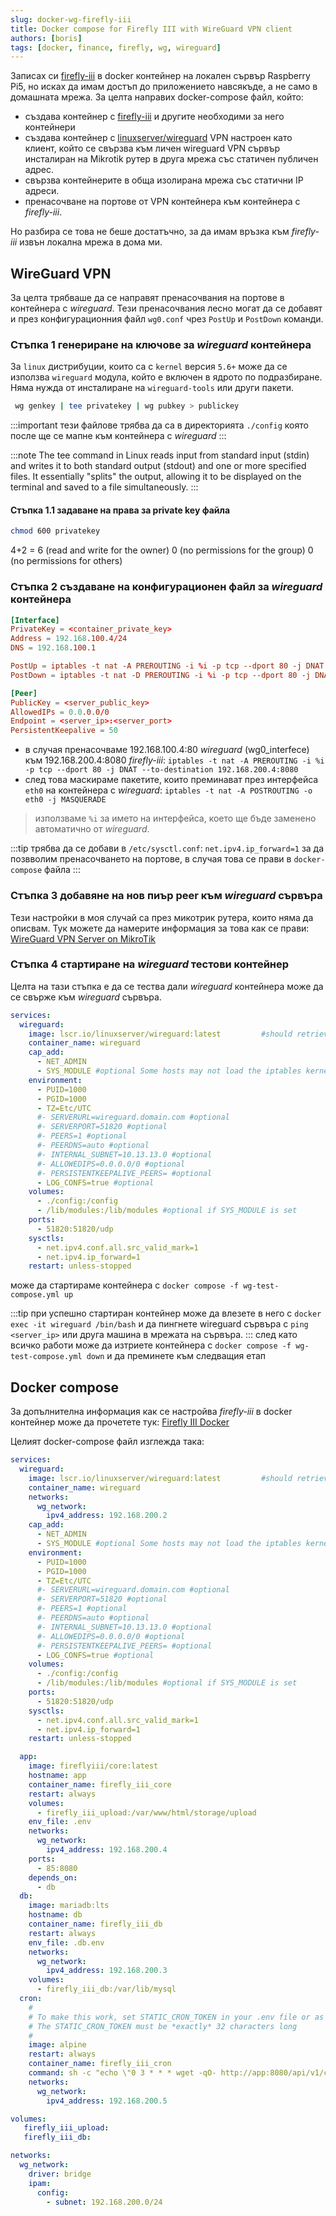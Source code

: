```yaml
---
slug: docker-wg-firefly-iii
title: Docker compose for Firefly III with WireGuard VPN client
authors: [boris]
tags: [docker, finance, firefly, wg, wireguard]
---
```


Записах си [firefly-iii](https://www.firefly-iii.org/) в docker контейнер на локален сървър Raspberry Pi5, но исках да имам достъп до приложението навсякъде, а не само в домашната мрежа.
За целта направих docker-compose файл, който:

- създава контейнер с [firefly-iii](https://www.firefly-iii.org/) и другите необходими за него контейнери
- създава контейнер с [linuxserver/wireguard](https://github.com/linuxserver/docker-wireguard) VPN настроен като клиент, който се свързва към личен wireguard VPN сървър инсталиран на Mikrotik рутер в друга мрежа със статичен публичен адрес.
- свързва контейнерите в обща изолирана мрежа със статични IP адреси.
- пренасочване на портове от VPN контейнера към контейнера с _firefly-iii_.

Но разбира се това не беше достатъчно, за да имам връзка към _firefly-iii_ извън локална мрежа в дома ми.
<!-- truncate -->

## WireGuard VPN

За целта трябваше да се направят пренасочвания на портове в контейнера с _wireguard_. Тези пренасочвания лесно могат да се добавят и през
конфигурационния файл `wg0.conf` чрез `PostUp` и `PostDown` команди.

### Стъпка 1 генериране на ключове за _wireguard_ контейнера

За `linux` дистрибуции, които са с `kernel` версия `5.6+` може да се използва `wireguard` модула, който е включен в ядрото по подразбиране. Няма нужда от инсталиране на `wireguard-tools` или други пакети.

```bash title="Generate keys for wireguard container"
 wg genkey | tee privatekey | wg pubkey > publickey
```

:::important
тези файлове трябва да са в директорията `./config` която после ще се мапне към контейнера с _wireguard_
:::

:::note
The tee command in Linux reads input from standard input (stdin) and writes it to both standard output (stdout) and one or more specified files. It essentially "splits" the output, allowing it to be displayed on the terminal and saved to a file simultaneously.
:::

#### Стъпка 1.1  задаване на права за private key файла

```bash title="Set permissions for the private key file"
chmod 600 privatekey
```
4+2 = 6 (read and write for the owner)
0 (no permissions for the group)
0 (no permissions for others)

### Стъпка 2 създаване на конфигурационен файл за _wireguard_ контейнера

```conf title="wg0.conf"
[Interface]
PrivateKey = <container_private_key>
Address = 192.168.100.4/24
DNS = 192.168.100.1

PostUp = iptables -t nat -A PREROUTING -i %i -p tcp --dport 80 -j DNAT --to-destination 192.168.200.4:8080; iptables -t nat -A POSTROUTING -o eth0 -j MASQUERADE
PostDown = iptables -t nat -D PREROUTING -i %i -p tcp --dport 80 -j DNAT --to-destination 192.168.200.4:8080; iptables -t nat -D POSTROUTING -o eth0 -j MASQUERADE

[Peer]
PublicKey = <server_public_key>
AllowedIPs = 0.0.0.0/0
Endpoint = <server_ip>:<server_port>
PersistentKeepalive = 50
```
 - в случая пренасочваме 192.168.100.4:80 _wireguard_ (wg0_interfece) към 192.168.200.4:8080 _firefly-iii_:
`iptables -t nat -A PREROUTING -i %i -p tcp --dport 80 -j DNAT --to-destination 192.168.200.4:8080`
 - след това маскираме пакетите, които преминават през интерфейса `eth0` на контейнера с _wireguard_:
`iptables -t nat -A POSTROUTING -o eth0 -j MASQUERADE`

 > използваме `%i` за името на интерфейса, което ще бъде заменено автоматично от _wireguard_.

:::tip
трябва да се добави в `/etc/sysctl.conf`: 
`net.ipv4.ip_forward=1` за да позвволим пренасочването на портове, в случая това се прави в `docker-compose` файлa
:::

### Стъпка 3 добавяне на нов пиър peer към _wireguard_ сървъра

Тези настройки в моя случай са през микотрик рутера, които няма да описвам. Тук можете да намерите информация за това как се прави: [WireGuard VPN Server on MikroTik](https://help.mikrotik.com/docs/spaces/ROS/pages/69664792/WireGuard)


### Стъпка 4 стартиране на _wireguard_ тестови контейнер

Целта на тази стъпка е да се тества дали _wireguard_ контейнера може да се свърже към _wireguard_ сървъра.

```yaml title="wg-test-compose.yml"
services:
  wireguard:
    image: lscr.io/linuxserver/wireguard:latest         #should retrieve the correct image for your arch
    container_name: wireguard
    cap_add:
      - NET_ADMIN
      - SYS_MODULE #optional Some hosts may not load the iptables kernel modules by default
    environment:
      - PUID=1000
      - PGID=1000
      - TZ=Etc/UTC
      #- SERVERURL=wireguard.domain.com #optional
      #- SERVERPORT=51820 #optional
      #- PEERS=1 #optional
      #- PEERDNS=auto #optional
      #- INTERNAL_SUBNET=10.13.13.0 #optional
      #- ALLOWEDIPS=0.0.0.0/0 #optional
      #- PERSISTENTKEEPALIVE_PEERS= #optional
      - LOG_CONFS=true #optional
    volumes:
      - ./config:/config
      - /lib/modules:/lib/modules #optional if SYS_MODULE is set
    ports:
      - 51820:51820/udp
    sysctls:
      - net.ipv4.conf.all.src_valid_mark=1
      - net.ipv4.ip_forward=1
    restart: unless-stopped

```
може да стартираме контейнера с
`docker compose -f wg-test-compose.yml up `

:::tip
при успешно стартиран контейнер може да влезете в него с `docker exec -it wireguard /bin/bash` и да пингнете wireguard сървъра с `ping <server_ip>`  или друга машина в мрежата на сървъра.
:::
след като всичко работи може да изтриете контейнера с `docker compose -f wg-test-compose.yml down` и да преминете към следващия етап

## Docker compose

За допълнителна информация как се настройва _firefly-iii_ в docker контейнер може да прочетете тук: [Firefly III Docker](https://docs.firefly-iii.org/how-to/firefly-iii/installation/docker/)

Целият docker-compose файл изглежда така:

```yaml title="docker-compose.yml"
services:
  wireguard:
    image: lscr.io/linuxserver/wireguard:latest         #should retrieve the correct image for your arch
    container_name: wireguard
    networks:
      wg_network:
        ipv4_address: 192.168.200.2
    cap_add:
      - NET_ADMIN
      - SYS_MODULE #optional Some hosts may not load the iptables kernel modules by default
    environment:
      - PUID=1000
      - PGID=1000
      - TZ=Etc/UTC
      #- SERVERURL=wireguard.domain.com #optional
      #- SERVERPORT=51820 #optional
      #- PEERS=1 #optional
      #- PEERDNS=auto #optional
      #- INTERNAL_SUBNET=10.13.13.0 #optional
      #- ALLOWEDIPS=0.0.0.0/0 #optional
      #- PERSISTENTKEEPALIVE_PEERS= #optional
      - LOG_CONFS=true #optional
    volumes:
      - ./config:/config
      - /lib/modules:/lib/modules #optional if SYS_MODULE is set
    ports:
      - 51820:51820/udp
    sysctls:
      - net.ipv4.conf.all.src_valid_mark=1
      - net.ipv4.ip_forward=1
    restart: unless-stopped

  app:
    image: fireflyiii/core:latest
    hostname: app
    container_name: firefly_iii_core
    restart: always
    volumes:
      - firefly_iii_upload:/var/www/html/storage/upload
    env_file: .env
    networks:
      wg_network:
        ipv4_address: 192.168.200.4
    ports:
      - 85:8080
    depends_on:
      - db
  db:
    image: mariadb:lts
    hostname: db
    container_name: firefly_iii_db
    restart: always
    env_file: .db.env
    networks:
      wg_network:
        ipv4_address: 192.168.200.3
    volumes:
      - firefly_iii_db:/var/lib/mysql
  cron:
    #
    # To make this work, set STATIC_CRON_TOKEN in your .env file or as an environment variable and replace REPLACEME below
    # The STATIC_CRON_TOKEN must be *exactly* 32 characters long
    #
    image: alpine
    restart: always
    container_name: firefly_iii_cron
    command: sh -c "echo \"0 3 * * * wget -qO- http://app:8080/api/v1/cron/REPLACEME;echo\" | crontab - && crond -f -L /dev/stdout"
    networks:
      wg_network:
        ipv4_address: 192.168.200.5

volumes:
   firefly_iii_upload:
   firefly_iii_db:

networks:
  wg_network:
    driver: bridge
    ipam:
      config:
        - subnet: 192.168.200.0/24
```




